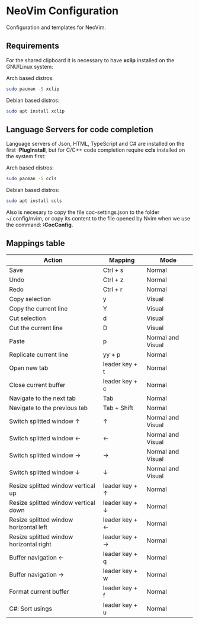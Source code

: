 # NeoVim Configuration

Configuration and templates for NeoVim.

## Requirements

For the shared clipboard it is necessary to have **xclip** installed on the GNU/Linux system:

Arch based distros:

```bash
sudo pacman -S xclip
```

Debian based distros:

```bash
sudo apt install xclip
```

## Language Servers for code completion

Language servers of Json, HTML, TypeScript and C# are installed on the first **:PlugInstall**, but for C/C++ code completion require **ccls** installed on the system first:

Arch based distros:

```bash
sudo pacman -S ccls
```

Debian based distros:

```bash
sudo apt install ccls
```

Also is necesary to copy the file coc-settings.json to the folder ~/.config/nvim, or copy its content to the file opened by Nvim when we use the command: **:CocConfig**.

## Mappings table

| Action                                  | Mapping        | Mode              |
| --------------------------------------- | -------------- | ----------------- |
| Save                                    | Ctrl + s       | Normal            |
| Undo                                    | Ctrl + z       | Normal            |
| Redo                                    | Ctrl + r       | Normal            |
| Copy selection                          | y              | Visual            |
| Copy the current line                   | Y              | Visual            |
| Cut selection                           | d              | Visual            |
| Cut the current line                    | D              | Visual            |
| Paste                                   | p              | Normal and Visual |
| Replicate current line                  | yy + p         | Normal            |
| Open new tab                            | leader key + t | Normal            |
| Close current buffer                    | leader key + c | Normal            |
| Navigate to the next tab                | Tab            | Normal            |
| Navigate to the previous tab            | Tab + Shift    | Normal            |
| Switch splitted window ↑                | ↑              | Normal and Visual |
| Switch splitted window ←                | ←              | Normal and Visual |
| Switch splitted window →                | →              | Normal and Visual |
| Switch splitted window ↓                | ↓              | Normal and Visual |
| Resize splitted window vertical up      | leader key + ↑ | Normal            |
| Resize splitted window vertical down    | leader key + ↓ | Normal            |
| Resize splitted window horizontal left  | leader key + ← | Normal            |
| Resize splitted window horizontal right | leader key + → | Normal            |
| Buffer navigation ←                     | leader key + q | Normal            |
| Buffer navigation →                     | leader key + w | Normal            |
| Format current buffer                   | leader key + f | Normal            |
| C#: Sort usings                         | leader key + u | Normal            |
